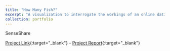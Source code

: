 ```yaml
---
title: "How Many Fish?"
excerpt: "A visualization to interrogate the workings of an online dating algorithm. (Spring 2016)<br/><img src='/images/500x300.png'>"
collection: portfolio
---
```


SenseShare

[Project Link](http://howmanyfish.herokuapp.com/){:target="_blank"} - [Project Report](/files/HMF_S16_finalreport.pdf){:target="_blank"}
